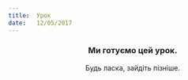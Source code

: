 ```yaml
---
title:  Урок
date:   12/05/2017
---
```


### <center>Ми готуємо цей урок.</center>
<center>Будь ласка, зайдіть пізніше.</center>